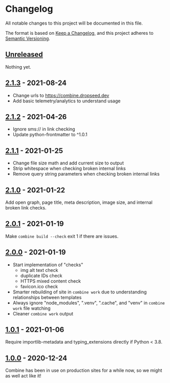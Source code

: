 # Changelog

All notable changes to this project will be documented in this file.

The format is based on [Keep a Changelog](https://keepachangelog.com/en/1.0.0/),
and this project adheres to [Semantic Versioning](https://semver.org/spec/v2.0.0.html).

## [Unreleased]

Nothing yet.

## [2.1.3] - 2021-08-24

- Change urls to https://combine.dropseed.dev
- Add basic telemetry/analytics to understand usage

## [2.1.2] - 2021-04-26

- Ignore sms:// in link checking
- Update python-frontmatter to ^1.0.1

## [2.1.1] - 2021-01-25

- Change file size math and add current size to output
- Strip whitespace when checking broken internal links
- Remove query string parameters when checking broken internal links

## [2.1.0] - 2021-01-22

Add open graph, page title, meta description, image size, and internal broken link checks.

## [2.0.1] - 2021-01-19

Make `combine build --check` exit 1 if there are issues.

## [2.0.0] - 2021-01-19

- Start implementation of "checks"
  - img alt text check
  - duplicate IDs check
  - HTTPS mixed content check
  - favicon.ico check
- Smarter rebuilding of site in `combine work` due to understanding relationships between templates
- Always ignore "node_modules", ".venv", ".cache", and "venv" in `combine work` file watching
- Cleaner `combine work` output

## [1.0.1] - 2021-01-06

Require importlib-metadata and typing_extensions directly if Python < 3.8.

## [1.0.0] - 2020-12-24

Combine has been in use on production sites for a while now, so we might as well act like it!

[Unreleased]: https://github.com/dropseed/combine/compare/2.1.3...HEAD
[2.1.3]: https://github.com/dropseed/combine/releases/tag/2.1.3
[2.1.2]: https://github.com/dropseed/combine/releases/tag/2.1.2
[2.1.1]: https://github.com/dropseed/combine/releases/tag/2.1.1
[2.1.0]: https://github.com/dropseed/combine/releases/tag/2.1.0
[2.0.1]: https://github.com/dropseed/combine/releases/tag/2.0.1
[2.0.0]: https://github.com/dropseed/combine/releases/tag/2.0.0
[1.0.1]: https://github.com/dropseed/combine/releases/tag/1.0.1
[1.0.0]: https://github.com/dropseed/combine/releases/tag/1.0.0
